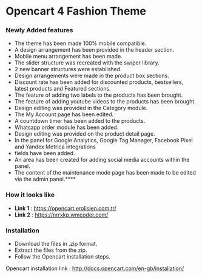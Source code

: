 # Opencart 4 Fashion Theme

### Newly Added features

-  The theme has been made 100% mobile compatible.
- A design arrangement has been provided in the header section.
- Mobile menu arrangement has been made.
- The slider structure was recreated with the swiper library.
- 2 new banner structures were established.
- Design arrangements were made in the product box sections.
- Discount rate has been added for discounted products, bestsellers, latest products and Featured sections.
- The feature of adding two labels to the products has been brought.
- The feature of adding youtube videos to the products has been brought.
- Design editing was provided in the Category module.
- The My Account page has been edited.
- A countdown timer has been added to the products.
- Whatsapp order module has been added.
- Design editing was provided on the product detail page.
- In the panel for Google Analytics, Google Tag Manager, Facebook Pixel and Yandex Metrica integrations
- fields have been added.
- An area has been created for adding social media accounts within the panel.
- The content of the maintenance mode page has been made to be edited via the admin panel.****

### How it looks like

- **Link 1** : https://opencart.erolislen.com.tr/
- **Link 2** : https://nrrxkp.wmcoder.com/

### Installation

- Download the files in .zip format.
- Extract the files from the zip.
- Follow the Opencart installation steps.

Opencart installation link : http://docs.opencart.com/en-gb/installation/
